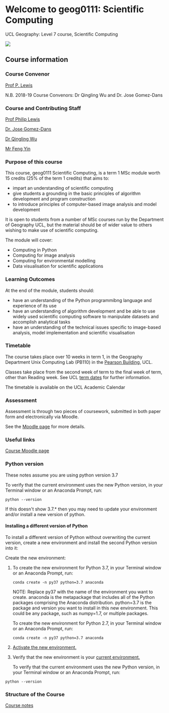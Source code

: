 # Welcome to geog0111: Scientific Computing 
UCL Geography: Level 7 course, Scientific Computing

![](https://raw.github.com/profLewis/geogg122/master/images/ucl_logo.png)

## Course information

### Course Convenor

[Prof P. Lewis](http://www.geog.ucl.ac.uk/~plewis)

N.B. 2018-19 Course Convenors: Dr Qingling Wu and Dr. Jose Gomez-Dans

### Course and Contributing Staff

[Prof Philip Lewis](http://www.geog.ucl.ac.uk/~plewis)  

[Dr. Jose Gomez-Dans](http://www.geog.ucl.ac.uk/about-the-department/people/research-staff/research-staff/jose-gomez-dans/)

[Dr Qingling Wu](http://www.geog.ucl.ac.uk/about-the-department/people/research-staff/research-staff/qingling-wu/)

[Mr Feng Yin](https://www.geog.ucl.ac.uk/people/research-staff/feng-yin)


### Purpose of this course

This course, geog0111 Scientific Computing, is a term 1 MSc module worth 15 credits (25% of the term 1 credits) that aims to:

* impart an understanding of scientific computing
* give students a grounding in the basic principles of algorithm development and program construction
* to introduce principles of computer-based image analysis and model development

It is open to students from a number of MSc courses run by the Department of Geography UCL, but the material should be of wider value to others wishing to make use of scientific computing. 

The module will cover:

* Computing in Python
* Computing for image analysis
* Computing for environmental modelling
* Data visualisation for scientific applications

### Learning Outcomes

At the end of the module, students should:

* have an understanding of the Python programmibng language and experience of its use
* have an understanding of algorithm development and be able to use widely used scientific computing software to manipulate datasets and accomplish analytical tasks
* have an understanding of the technical issues specific to image-based analysis, model implementation and scientific visualisation

### Timetable

The course takes place over 10 weeks in term 1, in the Geography Department Unix Computing Lab (PB110) in the [Pearson Building](http://www.ucl.ac.uk/estates/roombooking/building-location/?id=003), UCL. 

Classes take place from the second week of term to the final week of term, other than Reading week. See UCL [term dates](http://www.ucl.ac.uk/staff/term-dates) for further information.

The timetable is available on the UCL Academic Calendar

### Assessment

Assessment is through two pieces of coursework, submitted in both paper form and electronically via Moodle. 

See the [Moodle page](https://moodle-1819.ucl.ac.uk/course/view.php?id=2796) for more details.

### Useful links

[Course Moodle page](https://moodle-1819.ucl.ac.uk/course/view.php?id=2796)  

### Python version

These notes assume you are using python version 3.7

To verify that the current environment uses the new Python version, in your Terminal window or an Anaconda Prompt, run:

`python --version`

If this doesn't show 3.7.* then you may need to update your environment and/or install a new version of python.

#### Installing a different version of Python

To install a different version of Python without overwriting the current version, create a new environment and install the second Python version into it:

Create the new environment:

1.  To create the new environment for Python 3.7, in your Terminal window or an Anaconda Prompt, run:

    `conda create -n py37 python=3.7 anaconda`

    NOTE: Replace py37 with the name of the environment you want to create. anaconda is the metapackage that includes all of the Python packages comprising the Anaconda distribution. python=3.7 is the package and version you want to install in this new environment. This could be any package, such as numpy=1.7, or multiple packages.
    
    To create the new environment for Python 2.7, in your Terminal window or an Anaconda Prompt, run:
    
    `conda create -n py37 python=3.7 anaconda`
    
2.  [Activate the new environment.](https://conda.io/docs/user-guide/tasks/manage-environments.html#activate-env)

3.   Verify that the new environment is your [current environment.](https://conda.io/docs/user-guide/tasks/manage-environments.html#determine-current-env)

      To verify that the current environment uses the new Python version, in your Terminal window or an Anaconda Prompt, run:

    python --version

### Structure of the Course

[Course notes](index.ipynb)  
